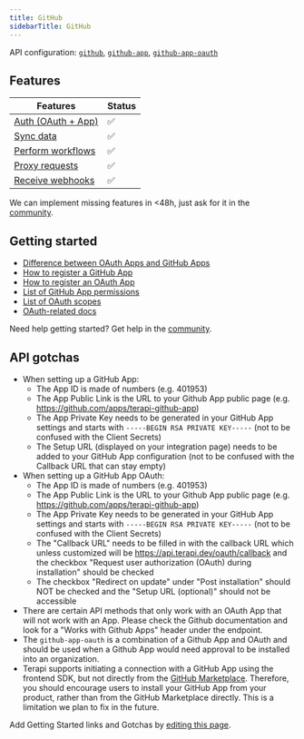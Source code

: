 ```yaml
---
title: GitHub  
sidebarTitle: GitHub  
---
```


API configuration: [`github`](https://terapi.dev/providers.yaml), [`github-app`](https://terapi.dev/providers.yaml), [`github-app-oauth`](https://terapi.dev/providers.yaml)

## Features

| Features | Status |
| - | - |
| [Auth (OAuth + App)](/integrate/guides/authorize-an-api) | ✅ |
| [Sync data](/integrate/guides/sync-data-from-an-api) | ✅ |
| [Perform workflows](/integrate/guides/perform-workflows-with-an-api) | ✅ |
| [Proxy requests](/integrate/guides/proxy-requests-to-an-api) | ✅ |
| [Receive webhooks](/integrate/guides/receive-webhooks-from-an-api) | ✅ |

We can implement missing features in &lt;48h, just ask for it in the [community](#).

## Getting started

-   [Difference between OAuth Apps and GitHub Apps](https://docs.github.com/en/apps/oauth-apps/building-oauth-apps/differences-between-github-apps-and-oauth-apps)
-   [How to register a GitHub App](https://docs.github.com/en/apps/creating-github-apps/registering-a-github-app/registering-a-github-app)
-   [How to register an OAuth App](https://docs.github.com/en/apps/oauth-apps/building-oauth-apps/creating-an-oauth-app)
-   [List of GitHub App permissions](https://docs.github.com/en/rest/overview/permissions-required-for-github-apps)
-   [List of OAuth scopes](https://docs.github.com/en/apps/oauth-apps/building-oauth-apps/scopes-for-oauth-apps#available-scopes)
-   [OAuth-related docs](https://docs.github.com/en/apps/oauth-apps/building-oauth-apps/authorizing-oauth-apps)

Need help getting started? Get help in the [community](#).

## API gotchas

-   When setting up a GitHub App:
    - The App ID is made of numbers (e.g. 401953)
    - The App Public Link is the URL to your Github App public page (e.g. https://github.com/apps/terapi-github-app)
    - The App Private Key needs to be generated in your GitHub App settings and starts with `-----BEGIN RSA PRIVATE KEY-----` (not to be confused with the Client Secrets)
    - The Setup URL (displayed on your integration page) needs to be added to your GitHub App configuration (not to be confused with the Callback URL that can stay empty)
-   When setting up a GitHub App OAuth:
    - The App ID is made of numbers (e.g. 401953)
    - The App Public Link is the URL to your Github App public page (e.g. https://github.com/apps/terapi-github-app)
    - The App Private Key needs to be generated in your GitHub App settings and starts with `-----BEGIN RSA PRIVATE KEY-----` (not to be confused with the Client Secrets)
    - The "Callback URL" needs to be filled in with the callback URL which unless customized will be https://api.terapi.dev/oauth/callback and the checkbox "Request user authorization (OAuth) during installation" should be checked
    - The checkbox "Redirect on update" under "Post installation" should NOT be checked and the "Setup URL (optional)" should not be accessible
-   There are certain API methods that only work with an OAuth App that will not work with an App. Please check the Github documentation and look for a "Works with Github Apps" header under the endpoint.
-   The `github-app-oauth` is a combination of a Github App and OAuth and should be used when a Github App would need approval to be installed into an organization.
-   Terapi supports initiating a connection with a GitHub App using the frontend SDK, but not directly from the [GitHub Marketplace](https://github.com/marketplace). Therefore, you should encourage users to install your GitHub App from your product, rather than from the GitHub Marketplace directly. This is a limitation we plan to fix in the future.

Add Getting Started links and Gotchas by [editing this page](#).

